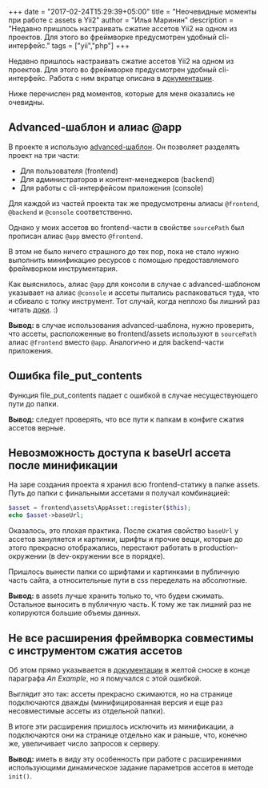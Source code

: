 +++
date = "2017-02-24T15:29:39+05:00"
title = "Неочевидные моменты при работе с assets в Yii2"
author = "Илья Маринин"
description = "Недавно пришлось настраивать сжатие ассетов Yii2 на одном из проектов. Для этого во фреймворке предусмотрен удобный cli-интерфейс."
tags = ["yii","php"]
+++

Недавно пришлось настраивать сжатие ассетов Yii2 на одном из проектов. Для этого во фреймворке предусмотрен удобный cli-интерфейс. Работа с ним вкратце описана в [документации](http://www.yiiframework.com/doc-2.0/guide-structure-assets.html#combining-compressing-assets).

Ниже перечислен ряд моментов, которые для меня оказались не очевидны.

## Advanced-шаблон и алиас @app

В проекте я использую [advanced-шаблон](https://github.com/yiisoft/yii2-app-advanced). Он позволяет разделять проект на три части:

* Для пользователя (frontend)
* Для администраторов и контент-менеджеров (backend)
* Для работы с cli-интерфейсом приложения (console)

Для каждой из частей проекта так же предусмотрены алиасы `@frontend`, `@backend` и `@console` соответственно.

Однако у моих ассетов во frontend-части в свойстве `sourcePath` был прописан алиас `@app` вместо `@frontend`.

В этом не было ничего страшного до тех пор, пока не стало нужно выполнить минификацию ресурсов с помощью предоставляемого фреймворком инструментария. 

Как выяснилось, алиас `@app` для консоли в случае с advanced-шаблоном указывает на алиас `@console` и ассеты пытались распаковаться туда, что и сбивало с толку инструмент. Тот случай, когда неплохо бы лишний раз читать [доки](https://github.com/yiisoft/yii2-app-advanced/blob/master/docs/guide/structure-path-aliases.md). :)

**Вывод:** в случае использования advanced-шаблона, нужно проверить, что ассеты, расположенные во frontend/assets используют в `sourcePath` алиас `@frontend` вместо `@app`. Аналогично и для backend-части приложения.

## Ошибка file_put_contents

Функция file_put_contents падает с ошибкой в случае несуществующего пути до папки.

**Вывод:** следует проверять, что все пути к папкам в конфиге сжатия ассетов верные.

## Невозможность доступа к baseUrl ассета после минификации

На заре создания проекта я хранил всю frontend-статику в папке assets. Путь до папки с финальными ассетами я получал комбинацией:

```php
$asset = frontend\assets\AppAsset::register($this);
echo $asset->baseUrl;
```

Оказалось, это плохая практика. После сжатия свойство `baseUrl` у ассетов зануляется и картинки, шрифты и прочие вещи, которые до этого прекрасно отображались, перестают работать в production-окружении (в dev-окружении все в порядке).

Пришлось вынести папки со шрифтами и картинками в публичную часть сайта, а относительные пути в css переделать на абсолютные.

**Вывод:** в assets лучше хранить только то, что будем сжимать. Остальное выносить в публичную часть. К тому же так лишний раз не копируются большие объемы данных.

## Не все расширения фреймворка совместимы с инструментом сжатия ассетов

Об этом прямо указывается в [документации](http://www.yiiframework.com/doc-2.0/guide-structure-assets.html#combining-compressing-assets) в желтой сноске в конце параграфа *An Example*, но я помучался с этой ошибкой. 

Выглядит это так: ассеты прекрасно сжимаются, но на странице подключаются дважды (минифицированная версия и еще раз несовместимые ассеты из отдельной папки). 

В итоге эти расширения пришлось исключить из минификации, а подключаются они на странице отдельно как и раньше, что, конечно же, увеличивает число запросов к серверу.

**Вывод:** иметь в виду эту особенность при работе с расширениями использующими динамическое задание параметров ассетов в методе `init()`.
